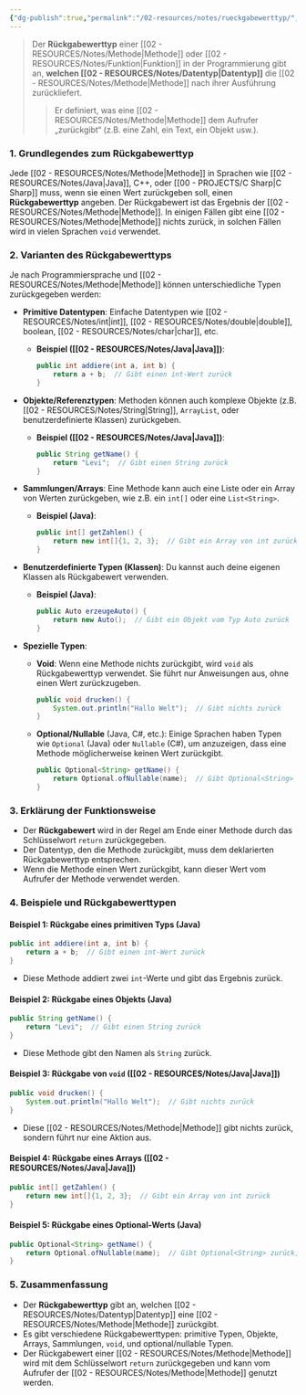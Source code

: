 ```yaml
---
{"dg-publish":true,"permalink":"/02-resources/notes/rueckgabewerttyp/","tags":["code"],"updated":"2025-03-17T16:19:22.993+01:00"}
---
```


>Der **Rückgabewerttyp** einer [[02 - RESOURCES/Notes/Methode\|Methode]] oder [[02 - RESOURCES/Notes/Funktion\|Funktion]] in der Programmierung gibt an, **welchen [[02 - RESOURCES/Notes/Datentyp\|Datentyp]]** die [[02 - RESOURCES/Notes/Methode\|Methode]] nach ihrer Ausführung zurückliefert. 
>>Er definiert, was eine [[02 - RESOURCES/Notes/Methode\|Methode]] dem Aufrufer „zurückgibt“ (z.B. eine Zahl, ein Text, ein Objekt usw.).

### 1. **Grundlegendes zum Rückgabewerttyp**
Jede [[02 - RESOURCES/Notes/Methode\|Methode]] in Sprachen wie [[02 - RESOURCES/Notes/Java\|Java]], C++, oder [[00 - PROJECTS/C Sharp\|C Sharp]] muss, wenn sie einen Wert zurückgeben soll, einen **Rückgabewerttyp** angeben. Der Rückgabewert ist das Ergebnis der [[02 - RESOURCES/Notes/Methode\|Methode]]. In einigen Fällen gibt eine [[02 - RESOURCES/Notes/Methode\|Methode]] nichts zurück, in solchen Fällen wird in vielen Sprachen `void` verwendet.

### 2. **Varianten des Rückgabewerttyps**
Je nach Programmiersprache und [[02 - RESOURCES/Notes/Methode\|Methode]] können unterschiedliche Typen zurückgegeben werden:

- **Primitive Datentypen**: Einfache Datentypen wie [[02 - RESOURCES/Notes/int\|int]], [[02 - RESOURCES/Notes/double\|double]], boolean, [[02 - RESOURCES/Notes/char\|char]], etc.
  - **Beispiel ([[02 - RESOURCES/Notes/Java\|Java]])**:
    ```java
    public int addiere(int a, int b) {
        return a + b;  // Gibt einen int-Wert zurück
    }
    ```
  
- **Objekte/Referenztypen**: Methoden können auch komplexe Objekte (z.B. [[02 - RESOURCES/Notes/String\|String]], `ArrayList`, oder benutzerdefinierte Klassen) zurückgeben.
  - **Beispiel ([[02 - RESOURCES/Notes/Java\|Java]])**:
    ```java
    public String getName() {
        return "Levi";  // Gibt einen String zurück
    }
    ```

- **Sammlungen/Arrays**: Eine Methode kann auch eine Liste oder ein Array von Werten zurückgeben, wie z.B. ein `int[]` oder eine `List<String>`.
  - **Beispiel (Java)**:
    ```java
    public int[] getZahlen() {
        return new int[]{1, 2, 3};  // Gibt ein Array von int zurück
    }
    ```

- **Benutzerdefinierte Typen (Klassen)**: Du kannst auch deine eigenen Klassen als Rückgabewert verwenden.
  - **Beispiel (Java)**:
    ```java
    public Auto erzeugeAuto() {
        return new Auto();  // Gibt ein Objekt vom Typ Auto zurück
    }
    ```

- **Spezielle Typen**:
  - **Void**: Wenn eine Methode nichts zurückgibt, wird `void` als Rückgabewerttyp verwendet. Sie führt nur Anweisungen aus, ohne einen Wert zurückzugeben.
    ```java
    public void drucken() {
        System.out.println("Hallo Welt");  // Gibt nichts zurück
    }
    ```

  - **Optional/Nullable** (Java, C#, etc.): Einige Sprachen haben Typen wie `Optional` (Java) oder `Nullable` (C#), um anzuzeigen, dass eine Methode möglicherweise keinen Wert zurückgibt.
    ```java
    public Optional<String> getName() {
        return Optional.ofNullable(name);  // Gibt Optional<String> zurück, kann leer sein
    }
    ```

### 3. **Erklärung der Funktionsweise**
- Der **Rückgabewert** wird in der Regel am Ende einer Methode durch das Schlüsselwort `return` zurückgegeben.
- Der Datentyp, den die Methode zurückgibt, muss dem deklarierten Rückgabewerttyp entsprechen.
- Wenn die Methode einen Wert zurückgibt, kann dieser Wert vom Aufrufer der Methode verwendet werden.

### 4. **Beispiele und Rückgabewerttypen**

#### Beispiel 1: Rückgabe eines primitiven Typs (Java)
```java
public int addiere(int a, int b) {
    return a + b;  // Gibt einen int-Wert zurück
}
```
- Diese Methode addiert zwei `int`-Werte und gibt das Ergebnis zurück.

#### Beispiel 2: Rückgabe eines Objekts (Java)
```java
public String getName() {
    return "Levi";  // Gibt einen String zurück
}
```
- Diese Methode gibt den Namen als `String` zurück.

#### Beispiel 3: Rückgabe von `void` ([[02 - RESOURCES/Notes/Java\|Java]])
```java
public void drucken() {
    System.out.println("Hallo Welt");  // Gibt nichts zurück
}
```
- Diese [[02 - RESOURCES/Notes/Methode\|Methode]] gibt nichts zurück, sondern führt nur eine Aktion aus.

#### Beispiel 4: Rückgabe eines Arrays ([[02 - RESOURCES/Notes/Java\|Java]])
```java
public int[] getZahlen() {
    return new int[]{1, 2, 3};  // Gibt ein Array von int zurück
}
```

#### Beispiel 5: Rückgabe eines Optional-Werts (Java)
```java
public Optional<String> getName() {
    return Optional.ofNullable(name);  // Gibt Optional<String> zurück, kann leer sein
}
```

### 5. **Zusammenfassung**
- Der **Rückgabewerttyp** gibt an, welchen [[02 - RESOURCES/Notes/Datentyp\|Datentyp]] eine [[02 - RESOURCES/Notes/Methode\|Methode]] zurückgibt.
- Es gibt verschiedene Rückgabewerttypen: primitive Typen, Objekte, Arrays, Sammlungen, `void`, und optional/nullable Typen.
- Der Rückgabewert einer [[02 - RESOURCES/Notes/Methode\|Methode]] wird mit dem Schlüsselwort `return` zurückgegeben und kann vom Aufrufer der [[02 - RESOURCES/Notes/Methode\|Methode]] genutzt werden.